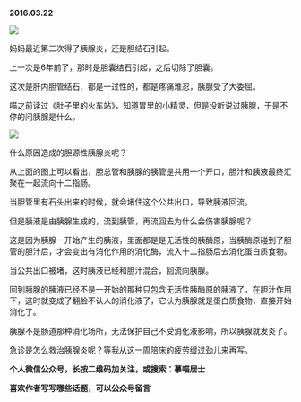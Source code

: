 
          
            
**2016.03.22**



![](//upload-images.jianshu.io/upload_images/51001-b535d65762db1e6c.jpg)




妈妈最近第二次得了胰腺炎，还是胆结石引起。

上一次是6年前了，那时是胆囊结石引起，之后切除了胆囊。

这次是肝内胆管结石，都是一过性的，都是疼痛难忍，胰腺受了大委屈。

喵之前读过《肚子里的火车站》，知道胃里的小精灵，但是没听说过胰腺，于是不停的问胰腺是什么。



![](//upload-images.jianshu.io/upload_images/51001-c6b0d27f694e621e.jpg)




什么原因造成的胆源性胰腺炎呢？

从上面的图上可以看出，胆总管和胰腺的胰管是共用一个开口，胆汁和胰液最终汇聚在一起流向十二指肠。

当胆管里有石头出来的时候，就会堵住这个公共出口，导致胰液回流。

但是胰液是由胰腺生成的，流到胰管，再流回去为什么会伤害胰腺呢？

这是因为胰腺一开始产生的胰液，里面都是是无活性的胰酶原，当胰酶原碰到了胆管的胆汁后，才会变出有消化作用的消化酶，流入十二指肠后去消化蛋白质食物。

当公共出口被堵，这时胰液已经和胆汁混合，回流向胰腺。

回到胰腺的胰液已经不是一开始的那种只包含无活性胰酶原的胰液了，在胆汁作用下，这时就变成了翻脸不认人的消化液了，它认为胰腺就是蛋白质食物，直接开始消化了。

胰腺不是肠道那种消化场所，无法保护自己不受消化液影响，所以胰腺就发炎了。

急诊是怎么救治胰腺炎呢？等我从这一周陪床的疲劳缓过劲儿来再写。


**个人微信公众号，长按二维码加关注，或搜索：摹喵居士**

**喜欢作者写写哪些话题，可以公众号留言**




          
        